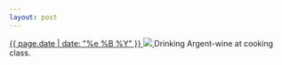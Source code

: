 ```yaml
---
layout: post
---
```


<p>
  <a href="/85">
    <time>{{ page.date | date: "%e %B %Y" }}</time>
    <img src="{{ site.assets_url }}/85.jpg">
  </a>
  Drinking Argent-wine at cooking class.
</p>
